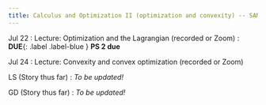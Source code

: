 ```yaml
---
title: Calculus and Optimization II (optimization and convexity) -- SAM OUT OF TOWN
---
```

Jul 22
: Lecture: Optimization and the Lagrangian (recorded or Zoom)
: **DUE**{: .label .label-blue } **PS 2 due**

Jul 24
: Lecture: Convexity and convex optimization (recorded or Zoom)

LS (Story thus far)
: *To be updated!*

GD (Story thus far)
: *To be updated!*
